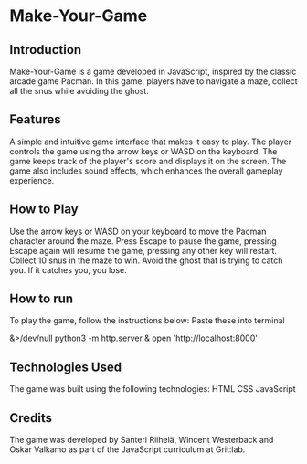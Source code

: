 # Make-Your-Game

## Introduction

Make-Your-Game is a game developed in JavaScript, inspired by the classic arcade game Pacman. In this game, players have to navigate a maze, collect all the snus while avoiding the ghost.

## Features

A simple and intuitive game interface that makes it easy to play.
The player controls the game using the arrow keys or WASD on the keyboard.
The game keeps track of the player's score and displays it on the screen.
The game also includes sound effects, which enhances the overall gameplay experience.

## How to Play

Use the arrow keys or WASD on your keyboard to move the Pacman character around the maze.
Press Escape to pause the game, pressing Escape again will resume the game, pressing any other key will restart.
Collect 10 snus in the maze to win.
Avoid the ghost that is trying to catch you. If it catches you, you lose.

## How to run

To play the game, follow the instructions below:
Paste these into terminal

&>/dev/null python3 -m http.server &
open 'http://localhost:8000'

## Technologies Used

The game was built using the following technologies:
HTML
CSS
JavaScript

## Credits

The game was developed by Santeri Riihelä, Wincent Westerback and Oskar Valkamo as part of the JavaScript curriculum at Grit:lab.

